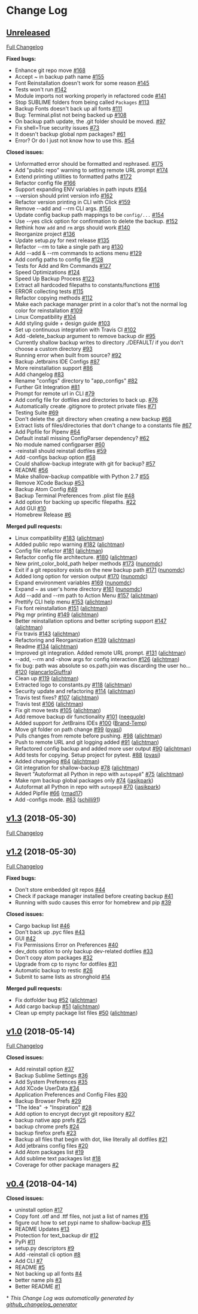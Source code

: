 # Change Log

## [Unreleased](https://github.com/alichtman/shallow-backup/tree/HEAD)

[Full Changelog](https://github.com/alichtman/shallow-backup/compare/v1.3...HEAD)

**Fixed bugs:**

- Enhance git repo move [\#168](https://github.com/alichtman/shallow-backup/issues/168)
- Accept ~ in backup path name [\#155](https://github.com/alichtman/shallow-backup/issues/155)
- Font Reinstallation doesn't work for some reason [\#145](https://github.com/alichtman/shallow-backup/issues/145)
- Tests won't run [\#142](https://github.com/alichtman/shallow-backup/issues/142)
- Module imports not working properly in refactored code [\#141](https://github.com/alichtman/shallow-backup/issues/141)
- Stop SUBLIME folders from being called `Packages` [\#113](https://github.com/alichtman/shallow-backup/issues/113)
- Backup Fonts doesn't back up all fonts [\#111](https://github.com/alichtman/shallow-backup/issues/111)
- Bug: Terminal.plist not being backed up [\#108](https://github.com/alichtman/shallow-backup/issues/108)
- On backup path update, the .git folder should be moved. [\#97](https://github.com/alichtman/shallow-backup/issues/97)
- Fix shell=True security issues [\#73](https://github.com/alichtman/shallow-backup/issues/73)
- It doesn't backup global npm packages? [\#61](https://github.com/alichtman/shallow-backup/issues/61)
- Error? Or do I just not know how to use this. [\#54](https://github.com/alichtman/shallow-backup/issues/54)

**Closed issues:**

- Unformatted error should be formatted and rephrased. [\#175](https://github.com/alichtman/shallow-backup/issues/175)
- Add "public repo" warning to setting remote URL prompt [\#174](https://github.com/alichtman/shallow-backup/issues/174)
- Extend printing utilities to formatted paths [\#172](https://github.com/alichtman/shallow-backup/issues/172)
- Refactor config file [\#166](https://github.com/alichtman/shallow-backup/issues/166)
- Support expanding ENV variables in path inputs [\#164](https://github.com/alichtman/shallow-backup/issues/164)
- --version should print version info [\#162](https://github.com/alichtman/shallow-backup/issues/162)
- Refactor version printing in CLI with Click [\#159](https://github.com/alichtman/shallow-backup/issues/159)
- Remove --add and --rm CLI args. [\#156](https://github.com/alichtman/shallow-backup/issues/156)
- Update config backup path mappings to be `config/...` [\#154](https://github.com/alichtman/shallow-backup/issues/154)
- Use --yes click option for confirmation to delete the backup. [\#152](https://github.com/alichtman/shallow-backup/issues/152)
- Rethink how `add` and `rm` args should work [\#140](https://github.com/alichtman/shallow-backup/issues/140)
- Reorganize project [\#136](https://github.com/alichtman/shallow-backup/issues/136)
- Update setup.py for next release [\#135](https://github.com/alichtman/shallow-backup/issues/135)
- Refactor --rm to take a single path arg [\#130](https://github.com/alichtman/shallow-backup/issues/130)
- Add --add & --rm commands to actions menu [\#129](https://github.com/alichtman/shallow-backup/issues/129)
- Add config paths to config file [\#128](https://github.com/alichtman/shallow-backup/issues/128)
- Tests for Add and Rm Commands [\#127](https://github.com/alichtman/shallow-backup/issues/127)
- Speed Optimizations [\#124](https://github.com/alichtman/shallow-backup/issues/124)
- Speed Up Backup Process [\#123](https://github.com/alichtman/shallow-backup/issues/123)
- Extract all hardcoded filepaths to constants/functions [\#116](https://github.com/alichtman/shallow-backup/issues/116)
- ERROR collecting tests [\#115](https://github.com/alichtman/shallow-backup/issues/115)
- Refactor copying methods [\#112](https://github.com/alichtman/shallow-backup/issues/112)
- Make each package manager print in a color that's not the normal log color for reinstallation [\#109](https://github.com/alichtman/shallow-backup/issues/109)
- Linux Compatibility [\#104](https://github.com/alichtman/shallow-backup/issues/104)
- Add styling guide + design guide [\#103](https://github.com/alichtman/shallow-backup/issues/103)
- Set up continuous integration with Travis CI [\#102](https://github.com/alichtman/shallow-backup/issues/102)
- Add -delete\_backup argument to remove backup dir [\#95](https://github.com/alichtman/shallow-backup/issues/95)
- Currently shallow backup writes to directory ./DEFAULT/ if you don't choose a custom directory [\#93](https://github.com/alichtman/shallow-backup/issues/93)
- Running error when built from source? [\#92](https://github.com/alichtman/shallow-backup/issues/92)
- Backup Jetbrains IDE Configs [\#87](https://github.com/alichtman/shallow-backup/issues/87)
- More reinstallation support [\#86](https://github.com/alichtman/shallow-backup/issues/86)
- Add changelog [\#83](https://github.com/alichtman/shallow-backup/issues/83)
- Rename "configs" directory to "app\_configs"  [\#82](https://github.com/alichtman/shallow-backup/issues/82)
- Further Git Integration [\#81](https://github.com/alichtman/shallow-backup/issues/81)
- Prompt for remote url in CLI [\#79](https://github.com/alichtman/shallow-backup/issues/79)
- Add config file for dotfiles and directories to back up. [\#76](https://github.com/alichtman/shallow-backup/issues/76)
- Automatically create .gitignore to protect private files [\#71](https://github.com/alichtman/shallow-backup/issues/71)
- Testing Suite [\#69](https://github.com/alichtman/shallow-backup/issues/69)
- Don't delete the .git directory when creating a new backup [\#68](https://github.com/alichtman/shallow-backup/issues/68)
- Extract lists of files/directories that don't change to a constants file [\#67](https://github.com/alichtman/shallow-backup/issues/67)
- Add Pipfile for Pipenv [\#64](https://github.com/alichtman/shallow-backup/issues/64)
- Default install missing ConfigParser dependency? [\#62](https://github.com/alichtman/shallow-backup/issues/62)
- No module named configparser [\#60](https://github.com/alichtman/shallow-backup/issues/60)
- -reinstall should reinstall dotfiles [\#59](https://github.com/alichtman/shallow-backup/issues/59)
- Add -configs backup option [\#58](https://github.com/alichtman/shallow-backup/issues/58)
- Could shallow-backup integrate with git for backup? [\#57](https://github.com/alichtman/shallow-backup/issues/57)
- README [\#56](https://github.com/alichtman/shallow-backup/issues/56)
- Make shallow-backup compatible with Python 2.7 [\#55](https://github.com/alichtman/shallow-backup/issues/55)
- Remove XCode Backup [\#53](https://github.com/alichtman/shallow-backup/issues/53)
- Backup Atom Config [\#49](https://github.com/alichtman/shallow-backup/issues/49)
- Backup Terminal Preferences from .plist file [\#48](https://github.com/alichtman/shallow-backup/issues/48)
- Add option for backing up specific filepaths. [\#22](https://github.com/alichtman/shallow-backup/issues/22)
- Add GUI [\#10](https://github.com/alichtman/shallow-backup/issues/10)
- Homebrew Release [\#6](https://github.com/alichtman/shallow-backup/issues/6)

**Merged pull requests:**

- Linux compatibility [\#183](https://github.com/alichtman/shallow-backup/pull/183) ([alichtman](https://github.com/alichtman))
- Added public repo warning [\#182](https://github.com/alichtman/shallow-backup/pull/182) ([alichtman](https://github.com/alichtman))
- Config file refactor [\#181](https://github.com/alichtman/shallow-backup/pull/181) ([alichtman](https://github.com/alichtman))
- Refactor config file architecture. [\#180](https://github.com/alichtman/shallow-backup/pull/180) ([alichtman](https://github.com/alichtman))
- New print\_color\_bold\_path helper methods [\#173](https://github.com/alichtman/shallow-backup/pull/173) ([nunomdc](https://github.com/nunomdc))
- Exit if a git repository exists on the new backup path [\#171](https://github.com/alichtman/shallow-backup/pull/171) ([nunomdc](https://github.com/nunomdc))
- Added long option for version output [\#170](https://github.com/alichtman/shallow-backup/pull/170) ([nunomdc](https://github.com/nunomdc))
- Expand environment variables [\#169](https://github.com/alichtman/shallow-backup/pull/169) ([nunomdc](https://github.com/nunomdc))
- Expand ~ as user's home directory [\#161](https://github.com/alichtman/shallow-backup/pull/161) ([nunomdc](https://github.com/nunomdc))
- Add --add and --rm path to Action Menu [\#157](https://github.com/alichtman/shallow-backup/pull/157) ([alichtman](https://github.com/alichtman))
- Prettify CLI help menu [\#153](https://github.com/alichtman/shallow-backup/pull/153) ([alichtman](https://github.com/alichtman))
- Fix font reinstallation [\#151](https://github.com/alichtman/shallow-backup/pull/151) ([alichtman](https://github.com/alichtman))
- Pkg mgr printing [\#149](https://github.com/alichtman/shallow-backup/pull/149) ([alichtman](https://github.com/alichtman))
- Better reinstallation options and better scripting support [\#147](https://github.com/alichtman/shallow-backup/pull/147) ([alichtman](https://github.com/alichtman))
- Fix travis [\#143](https://github.com/alichtman/shallow-backup/pull/143) ([alichtman](https://github.com/alichtman))
- Refactoring and Reorganization [\#139](https://github.com/alichtman/shallow-backup/pull/139) ([alichtman](https://github.com/alichtman))
- Readme [\#134](https://github.com/alichtman/shallow-backup/pull/134) ([alichtman](https://github.com/alichtman))
- Improved git integration. Added remote URL prompt. [\#131](https://github.com/alichtman/shallow-backup/pull/131) ([alichtman](https://github.com/alichtman))
- --add, --rm and -show args for config interaction [\#126](https://github.com/alichtman/shallow-backup/pull/126) ([alichtman](https://github.com/alichtman))
- fix bug: path was absolute so os.path.join was discarding the user ho… [\#120](https://github.com/alichtman/shallow-backup/pull/120) ([giancarloGiuffra](https://github.com/giancarloGiuffra))
- Clean up [\#119](https://github.com/alichtman/shallow-backup/pull/119) ([alichtman](https://github.com/alichtman))
- Extracted logo to constants.py [\#118](https://github.com/alichtman/shallow-backup/pull/118) ([alichtman](https://github.com/alichtman))
- Security update and refactoring [\#114](https://github.com/alichtman/shallow-backup/pull/114) ([alichtman](https://github.com/alichtman))
- Travis test fixes? [\#107](https://github.com/alichtman/shallow-backup/pull/107) ([alichtman](https://github.com/alichtman))
- Travis test [\#106](https://github.com/alichtman/shallow-backup/pull/106) ([alichtman](https://github.com/alichtman))
- Fix git move tests [\#105](https://github.com/alichtman/shallow-backup/pull/105) ([alichtman](https://github.com/alichtman))
- Add remove backup dir functionality [\#101](https://github.com/alichtman/shallow-backup/pull/101) ([neequole](https://github.com/neequole))
- Added support for JetBrains IDEs [\#100](https://github.com/alichtman/shallow-backup/pull/100) ([Brand-Temp](https://github.com/Brand-Temp))
- Move git folder on path change [\#99](https://github.com/alichtman/shallow-backup/pull/99) ([pyasi](https://github.com/pyasi))
- Pulls changes from remote before pushing. [\#98](https://github.com/alichtman/shallow-backup/pull/98) ([alichtman](https://github.com/alichtman))
- Push to remote URL and git logging added [\#91](https://github.com/alichtman/shallow-backup/pull/91) ([alichtman](https://github.com/alichtman))
-  Refactored config backup and added more user output  [\#90](https://github.com/alichtman/shallow-backup/pull/90) ([alichtman](https://github.com/alichtman))
- Add tests for copying. Setup project for pytest. [\#88](https://github.com/alichtman/shallow-backup/pull/88) ([pyasi](https://github.com/pyasi))
- Added changelog [\#84](https://github.com/alichtman/shallow-backup/pull/84) ([alichtman](https://github.com/alichtman))
- Git integration for shallow-backup [\#78](https://github.com/alichtman/shallow-backup/pull/78) ([alichtman](https://github.com/alichtman))
- Revert "Autoformat all Python in repo with `autopep8`" [\#75](https://github.com/alichtman/shallow-backup/pull/75) ([alichtman](https://github.com/alichtman))
- Make npm backup global packages only [\#74](https://github.com/alichtman/shallow-backup/pull/74) ([jasikpark](https://github.com/jasikpark))
- Autoformat all Python in repo with `autopep8` [\#70](https://github.com/alichtman/shallow-backup/pull/70) ([jasikpark](https://github.com/jasikpark))
- Added Pipfile [\#66](https://github.com/alichtman/shallow-backup/pull/66) ([rmad17](https://github.com/rmad17))
- Add -configs mode. [\#63](https://github.com/alichtman/shallow-backup/pull/63) ([schilli91](https://github.com/schilli91))

## [v1.3](https://github.com/alichtman/shallow-backup/tree/v1.3) (2018-05-30)
[Full Changelog](https://github.com/alichtman/shallow-backup/compare/v1.2...v1.3)

## [v1.2](https://github.com/alichtman/shallow-backup/tree/v1.2) (2018-05-30)
[Full Changelog](https://github.com/alichtman/shallow-backup/compare/v1.0...v1.2)

**Fixed bugs:**

- Don't store embedded git repos [\#44](https://github.com/alichtman/shallow-backup/issues/44)
- Check if package manager installed before creating backup [\#41](https://github.com/alichtman/shallow-backup/issues/41)
- Running with sudo causes this error for homebrew and pip [\#39](https://github.com/alichtman/shallow-backup/issues/39)

**Closed issues:**

- Cargo backup list [\#46](https://github.com/alichtman/shallow-backup/issues/46)
- Don't back up .pyc files [\#43](https://github.com/alichtman/shallow-backup/issues/43)
- GUI [\#42](https://github.com/alichtman/shallow-backup/issues/42)
- Fix Permissions Error on Preferences [\#40](https://github.com/alichtman/shallow-backup/issues/40)
- dev\_dots option to only backup dev-related dotfiles [\#33](https://github.com/alichtman/shallow-backup/issues/33)
- Don't copy atom packages [\#32](https://github.com/alichtman/shallow-backup/issues/32)
- Upgrade from cp to rsync for dotfiles [\#31](https://github.com/alichtman/shallow-backup/issues/31)
- Automatic backup to restic [\#26](https://github.com/alichtman/shallow-backup/issues/26)
- Submit to same lists as stronghold [\#14](https://github.com/alichtman/shallow-backup/issues/14)

**Merged pull requests:**

- Fix dotfolder bug [\#52](https://github.com/alichtman/shallow-backup/pull/52) ([alichtman](https://github.com/alichtman))
- Add cargo backup [\#51](https://github.com/alichtman/shallow-backup/pull/51) ([alichtman](https://github.com/alichtman))
- Clean up empty package list files [\#50](https://github.com/alichtman/shallow-backup/pull/50) ([alichtman](https://github.com/alichtman))

## [v1.0](https://github.com/alichtman/shallow-backup/tree/v1.0) (2018-05-14)
[Full Changelog](https://github.com/alichtman/shallow-backup/compare/v0.4...v1.0)

**Closed issues:**

- Add reinstall option [\#37](https://github.com/alichtman/shallow-backup/issues/37)
- Backup Sublime Settings [\#36](https://github.com/alichtman/shallow-backup/issues/36)
- Add System Preferences [\#35](https://github.com/alichtman/shallow-backup/issues/35)
- Add XCode UserData [\#34](https://github.com/alichtman/shallow-backup/issues/34)
- Application Preferences and Config Files [\#30](https://github.com/alichtman/shallow-backup/issues/30)
- Backup Browser Prefs [\#29](https://github.com/alichtman/shallow-backup/issues/29)
- "The Idea" -\> "Inspiration" [\#28](https://github.com/alichtman/shallow-backup/issues/28)
- Add option to encrypt decrypt git repository [\#27](https://github.com/alichtman/shallow-backup/issues/27)
- backup native app prefs [\#25](https://github.com/alichtman/shallow-backup/issues/25)
- backup chrome prefs [\#24](https://github.com/alichtman/shallow-backup/issues/24)
- backup firefox prefs [\#23](https://github.com/alichtman/shallow-backup/issues/23)
- Backup all files that begin with dot, like literally all dotfiles [\#21](https://github.com/alichtman/shallow-backup/issues/21)
- Add jetbrains config files [\#20](https://github.com/alichtman/shallow-backup/issues/20)
- Add Atom packages list [\#19](https://github.com/alichtman/shallow-backup/issues/19)
- Add sublime text packages list [\#18](https://github.com/alichtman/shallow-backup/issues/18)
- Coverage for other package managers [\#2](https://github.com/alichtman/shallow-backup/issues/2)

## [v0.4](https://github.com/alichtman/shallow-backup/tree/v0.4) (2018-04-14)
**Closed issues:**

- uninstall option [\#17](https://github.com/alichtman/shallow-backup/issues/17)
- Copy font .otf and .ttf files, not just a list of names [\#16](https://github.com/alichtman/shallow-backup/issues/16)
- figure out how to set pypi name to shallow-backup [\#15](https://github.com/alichtman/shallow-backup/issues/15)
- README Updates [\#13](https://github.com/alichtman/shallow-backup/issues/13)
- Protection for text\_backup dir [\#12](https://github.com/alichtman/shallow-backup/issues/12)
- PyPi [\#11](https://github.com/alichtman/shallow-backup/issues/11)
- setup.py descriptors [\#9](https://github.com/alichtman/shallow-backup/issues/9)
- Add -reinstall cli option [\#8](https://github.com/alichtman/shallow-backup/issues/8)
- Add CLI [\#7](https://github.com/alichtman/shallow-backup/issues/7)
- README [\#5](https://github.com/alichtman/shallow-backup/issues/5)
- Not backing up all fonts [\#4](https://github.com/alichtman/shallow-backup/issues/4)
- better name pls [\#3](https://github.com/alichtman/shallow-backup/issues/3)
- Better README [\#1](https://github.com/alichtman/shallow-backup/issues/1)



\* *This Change Log was automatically generated by [github_changelog_generator](https://github.com/skywinder/Github-Changelog-Generator)*